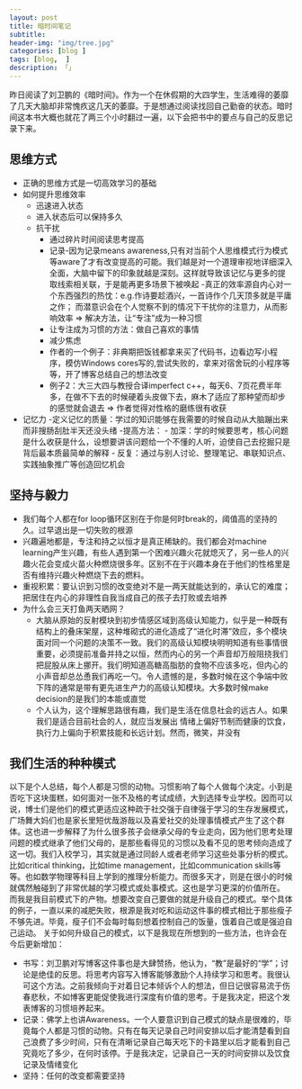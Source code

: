 ```yaml
---  
layout: post  
title: 暗时间笔记 
subtitle: 
header-img: "img/tree.jpg"
categories: [blog ]  
tags: [blog,  ]
description: 「」  
---  
```


昨日阅读了刘卫鹏的《暗时间》。作为一个在休假期的大四学生，生活难得的萎靡了几天大脑却非常愧疚这几天的萎靡。于是想通过阅读找回自己勤奋的状态。暗时间这本书大概也就花了两三个小时翻过一遍，以下会把书中的要点与自己的反思记录下来。

## 思维方式
- 正确的思维方式是一切高效学习的基础
- 如何提升思维效率
    - 迅速进入状态
    - 进入状态后可以保持多久
    - 抗干扰
        - 通过碎片时间阅读思考提高
        - 记录-因为记录means awareness,只有对当前个人思维模式行为模式等aware了才有改变提高的可能。我们越是对一个道理审视地详细深入全面，大脑中留下的印象就越是深刻。这样就导致该记忆与更多的提取线索相关联，于是能再更多场景下被唤起
    -真正的效率源自内心对一个东西强烈的热忱：e.g.作诗要趁酒兴，一首诗作个几天顶多就是平庸之作； 而潜意识会在个人觉察不到的情况下干扰你的注意力，从而影响效率 => 解决方法，让“专注”成为一种习惯
        - 让专注成为习惯的方法：做自己喜欢的事情
        - 减少焦虑
        - 作者的一个例子：非典期把饭钱都拿来买了代码书，边看边写小程序，模仿Windows cores写的,尝试失败的，拿来对宿舍玩的小程序等等，开了博客总结自己的想法改变
        - 例子2：大三大四与教授合译imperfect c++，每天6、7页花费半年多，在做不下去的时候硬着头皮做下去，麻木了适应了那种望而却步的感觉就会退去 => 作者觉得对性格的磨练很有收获
- 记忆力
    -定义记忆的质量：学过的知识能够在我需要的时候自动从大脑蹦出来而非搜肠刮肚半天还没头绪
    -提高方法：
        - 加深：学的时候要思考，核心问题是什么收获是什么，设想要讲该问题给一个不懂的人听，迫使自己去挖掘只是背后最本质最简单的解释
        - 反复：通过与别人讨论、整理笔记、串联知识点、实践抽象推广等创造回忆机会

## 坚持与毅力
- 我们每个人都在for loop循环区别在于你是何时break的，阈值高的坚持的久。过早退出是一切失败的根源
- 兴趣遍地都是，专注和持之以恒才是真正稀缺的。我们都会对machine learning产生兴趣，有些人遇到第一个困难兴趣火花就熄灭了，另一些人的兴趣火花会变成火苗火种燃烧很多年。区别不在于兴趣本身在于他们的性格里是否有维持兴趣火种燃烧下去的燃料。
- 重视积累：要认识到习惯的改变绝对不是一两天就能达到的，承认它的难度；把居住在内心的非理性自我当成自己的孩子去打败或去培养
- 为什么会三天打鱼两天晒网？
    - 大脑从原始的反射模块到初步情感区域到高级认知能力，似乎是一种既有结构上的叠床架屋，这种堆砌式的进化造成了“进化时滞”效应，多个模块面对同一个问题的决策不一致。我们的高级认知模块明明知道有些事情很重要，必须提前准备并持之以恒，然而内心的另一个声音却万般阻挠我们把屁股从床上挪开。我们明知道高糖高脂肪的食物不应该多吃，但内心的小声音却总怂恿我们再吃一勺。令人遗憾的是，多数时候在这个争端中败下阵的通常是带有更先进生产力的高级认知模块。大多数时候make decision的是我们的本能或直觉
    - 个人认为，这个理解思路很有趣，我们是生活在信息社会的远古人。如果我们是适合目前社会的人，就应当发展出 情绪上偏好节制而健康的饮食，执行力上偏向于积累技能和长远计划。然而，微笑，并没有

## 我们生活的种种模式
以下是个人总结，每个人都是习惯的动物。习惯影响了每个人做每个决定。小到是否吃下这块蛋糕，如何面对一张不及格的考试成绩，大到选择专业学校。因而可以说，博士们是他们的模式更适应这种疏于社交强于自律强于学习的生存发展模式，广场舞大妈们也是家长里短优哉游哉以及喜爱社交的处理事情模式产生了这个群体。这也进一步解释了为什么很多孩子会继承父母的专业走向，因为他们思考处理问题的模式继承了他们父母的，是那些看得见的习惯以及看不见的思考倾向造成了这一切。我们入校学习，其实就是通过同龄人或者老师学习这些处事分析的模式。比如critical thinking，比如time management，比如communication skills等等。也如数学物理等科目上学到的推理分析能力。而很多天才，则是在很小的时候就偶然触碰到了非常优越的学习模式或处事模式。这也是学习更深的价值所在。
而我是我目前模式下的产物。想要改变自己要做的就是升级自己的模式。举个具体的例子，一直以来的减肥失败，根源是我对吃和运动这件事的模式相比于那些瘦子不够先进。毕竟，瘦子们不会每时每刻想着控制自己的饭量，饿着自己或是强迫自己运动。
关于如何升级自己的模式，以下是我现在所想到的一些方法，也许会在今后更新增加：
- 书写：刘卫鹏对写博客这件事也是大肆赞扬，他认为，“教”是最好的“学”；讨论是绝佳的反思。将思考内容写入博客能够激励个人持续学习和思考。我很认可这个方法。之前我倾向于对着日记本倾诉个人的想法，但日记很容易流于伤春悲秋，不如博客更能促使我进行深度有价值的思考。于是我决定，把这个发表博客的习惯培养起来。
- 记录：佛学上也讲Awareness。一个人要意识到自己模式的缺点是很难的，毕竟每个人都是习惯的动物。只有在每天记录自己时间安排以后才能清楚看到自己浪费了多少时间，只有在清晰记录自己每天吃下的卡路里以后才能看到自己究竟吃了多少，在何时该停。于是我决定，记录自己一天的时间安排以及饮食记录及情绪变化
- 坚持：任何的改变都需要坚持
